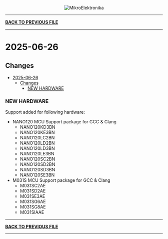 <p align="center">
  <img src="http://www.mikroe.com/img/designs/beta/logo_small.png?raw=true" alt="MikroElektronika"/>
</p>

---

**[BACK TO PREVIOUS FILE](../changelog.md)**

---

# 2025-06-26

## Changes

- [2025-06-26](#2025-06-26)
  - [Changes](#changes)
    - [NEW HARDWARE](#new-hardware)

### NEW HARDWARE

Support added for following hardware:

+ NANO120 MCU Support package for GCC & Clang
  + NANO120KD3BN
  + NANO120KE3BN
  + NANO120LC2BN
  + NANO120LD2BN
  + NANO120LD3BN
  + NANO120LE3BN
  + NANO120SC2BN
  + NANO120SD2BN
  + NANO120SD3BN
  + NANO120SE3BN
+ M031S MCU Support package for GCC & Clang
  + M031SC2AE
  + M031SD2AE
  + M031SE3AE
  + M031SG6AE
  + M031SG8AE
  + M031SIAAE

---

**[BACK TO PREVIOUS FILE](../changelog.md)**

---
